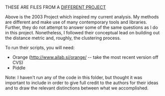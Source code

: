 THESE ARE FILES FROM A [DIFFERENT PROJECT](http://www.stat.columbia.edu/~jakulin/Politics/)

Above is the 2003 Project which inspired my current analysis. My methods are different and make use of many contemporary tools and libraries. Further, they do not attempt to answer some of the same questions as I do in this project. 
Nonetheless, I followed their conceptual lead on building out the distance metric and, roughly, the clustering process. 


To run their scripts, you will need:
* Orange (http://www.ailab.si/orange/ -- take the most recent version off CVS)
* Piddle

Note: I haven't run any of the code in this folder, but thought it was important to include in order to give full credit to the authors for their ideas and to draw the relevant distinctions between what we accomplished. 
